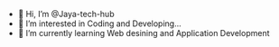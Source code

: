 - 👋 Hi, I’m @Jaya-tech-hub
- 👀 I’m interested in Coding and Developing...
- 🌱 I’m currently learning Web desining and Application Development
   
  

<!---
Jaya-tech-hub/Jaya-tech-hub is a ✨ special ✨ repository because its `README.md` (this file) appears on your GitHub profile.
You can click the Preview link to take a look at your changes.
--->

